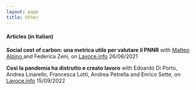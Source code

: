 ```yaml
---
layout: page
title: Other
---
```


#### Articles (in Italian)

**Social cost of carbon: una metrica utile per valutare il PNNR** with <a href="https://sites.google.com/site/alpinomtt/home">Matteo Alpino </a> and Federica Zeni, on <a href="https://www.lavoce.info/archives/88199/social-cost-of-carbon-una-metrica-utile-per-valutare-il-pnrr/">Lavoce.info</a> 26/06/2021

**Così la pandemia ha distrutto e creato lavoro** with Edoardo Di Porto, Andrea Linarello, Francesca Lotti, Andrea Petrella and Enrico Sette, on <a href="https://www.lavoce.info/archives/97443/cosi-la-pandemia-ha-distrutto-e-creato-lavoro/">Lavoce.info</a> 15/09/2022

